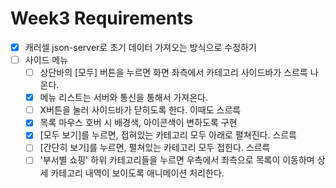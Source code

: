 # Week3 Requirements

- [x] 캐러셀 json-server로 초기 데이터 가져오는 방식으로 수정하기
- [ ] 사이드 메뉴
  - [ ] 상단바의 [모두] 버튼을 누르면 화면 좌측에서 카테고리 사이드바가 스르륵 나온다.
  - [x] 메뉴 리스트는 서버와 통신을 통해서 가져온다.
  - [ ] X버튼을 눌러 사이드바가 닫히도록 한다. 이때도 스르륵
  - [x] 목록 마우스 호버 시 배경색, 아이콘색이 변하도록 구현
  - [x] [모두 보기]를 누르면, 접혀있는 카테고리 모두 아래로 펼쳐진다. 스르륵
  - [ ] [간단히 보기]를 누르면, 펼쳐있는 카테고리 모두 접힌다. 스르륵
  - [ ] '부서별 쇼핑' 하위 카테고리들을 누르면 우측에서 좌측으로 목록이 이동하며 상세 카테고리 내역이 보이도록 애니메이션 처리한다.
